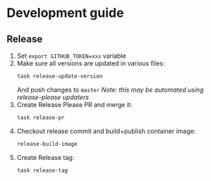 # Development guide

## Release

1. Set `export GITHUB_TOKEN=xxx` variable
2. Make sure all versions are updated in various files:
   ```sh
   task release-update-version
   ```
   And push changes to `master`
   _Note: this may be automated using release-please updaters_
3. Create Release Please PR and merge it:
    ```sh 
    task release-pr
    ```
4. Checkout release commit and build+publish container image:
    ```sh
    release-build-image
    ```
5. Create Release tag:
    ```sh
    task release-tag
    ```